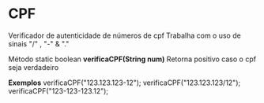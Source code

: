# CPF

Verificador de autenticidade de números de cpf
Trabalha com o uso de sinais "/" , "-" & "."

Método static boolean **verificaCPF(String num)**
Retorna positivo caso o cpf seja verdadeiro

**Exemplos**
verificaCPF("123.123.123-12");
verificaCPF("123.123.123/12");
verificaCPF("123-123-123.12");